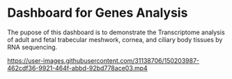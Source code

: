 # Dashboard for Genes Analysis

The pupose of this dashboard is to demonstrate the Transcriptome analysis of adult and fetal trabecular meshwork, cornea, and ciliary body tissues by RNA sequencing.

https://user-images.githubusercontent.com/31138706/150203987-462cdf36-9921-464f-abbd-92bd778ace03.mp4

